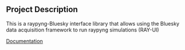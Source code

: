 ## Project Description
This is a raypyng-Bluesky interface library that allows using the Bluesky data acquisition framework to run raypyng simulations (RAY-UI)

[Documentation](https://raypyng-bluesky.readthedocs.io/en/latest/index.html)
